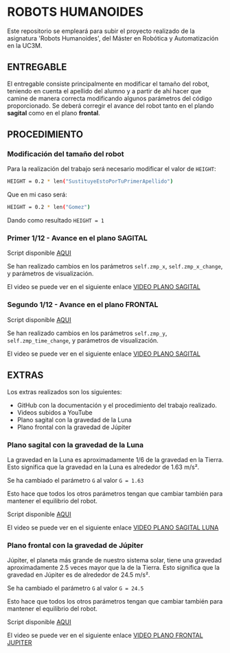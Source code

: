 # ROBOTS HUMANOIDES
Este repositorio se empleará para subir el proyecto realizado de la asignatura 'Robots Humanoides', del Máster en Robótica y Automatización en la UC3M.

## ENTREGABLE
El entregable consiste principalmente en modificar el tamaño del robot, teniendo en cuenta el apellido del alumno y a partir de ahí hacer que camine de manera correcta modificando algunos parámetros del código proporcionado. Se deberá corregir el avance del robot tanto en el plando **sagital** como en el plano **frontal**.

## PROCEDIMIENTO
### Modificación del tamaño del robot
Para la realización del trabajo será necesario modificar el valor de `HEIGHT`:
```bash
HEIGHT = 0.2 * len("SustituyeEstoPorTuPrimerApellido")
```
Que en mi caso será:
```bash
HEIGHT = 0.2 * len("Gomez")
```
Dando como resultado `HEIGHT = 1`

### Primer 1/12 - Avance en el plano SAGITAL
Script disponible [AQUI](Sagital_JGE.py)

Se han realizado cambios en los parámetros `self.zmp_x`, `self.zmp_x_change`, y parámetros de visualización.

El video se puede ver en el siguiente enlace [VIDEO PLANO SAGITAL](https://youtu.be/qRpz5R4lhLk)

### Segundo 1/12 - Avance en el plano FRONTAL
Script disponible [AQUI](Frontal_JGE.py)

Se han realizado cambios en los parámetros `self.zmp_y`, `self.zmp_time_change`, y parámetros de visualización.

El video se puede ver en el siguiente enlace [VIDEO PLANO SAGITAL](https://youtu.be/h9Fzvx-ElCU)

## EXTRAS
Los extras realizados son los siguientes:
- GitHub con la documentación y el procedimiento del trabajo realizado.
- Videos subidos a YouTube
- Plano sagital con la gravedad de la Luna
- Plano frontal con la gravedad de Júpiter

### Plano sagital con la gravedad de la Luna
La gravedad en la Luna es aproximadamente 1/6 de la gravedad en la Tierra. Esto significa que la gravedad en la Luna es alrededor de 1.63 m/s².

Se ha cambiado el parámetro `G` al valor `G = 1.63`

Esto hace que todos los otros parámetros tengan que cambiar también para mantener el equilibrio del robot.

Script disponible [AQUI](Frontal_JGE.py)

El video se puede ver en el siguiente enlace [VIDEO PLANO SAGITAL LUNA](https://youtu.be/h9Fzvx-ElCU)


### Plano frontal con la gravedad de Júpiter
Júpiter, el planeta más grande de nuestro sistema solar, tiene una gravedad aproximadamente 2.5 veces mayor que la de la Tierra. Esto significa que la gravedad en Júpiter es de alrededor de 24.5 m/s².

Se ha cambiado el parámetro `G` al valor `G = 24.5`

Esto hace que todos los otros parámetros tengan que cambiar también para mantener el equilibrio del robot.

Script disponible [AQUI](Frontal_JGE.py)

El video se puede ver en el siguiente enlace [VIDEO PLANO FRONTAL JUPITER](https://youtu.be/h9Fzvx-ElCU)

